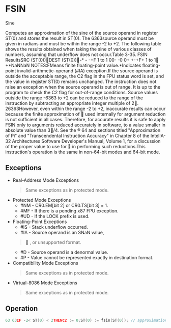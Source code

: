 # FSIN

Sine

Computes an approximation of the sine of the source operand in register ST(0) and stores the result in ST(0).
The 6363source operand must be given in radians and must be within the range -2 to +2.
The following table shows the results obtained when taking the sine of various classes of numbers, assuming that underflow does not occur.Table 3-35.
 FSIN ResultsSRC (ST(0))DEST (ST(0))-* - -+F 1 to 1 00- -0 0+ +-+F+  1 to 1 +*NaNNaN NOTES:FMeans finite floating-point value.*Indicates floating-point invalid-arithmetic-operand (#IA) exception.If the source operand is outside the acceptable range, the C2 flag in the FPU status word is set, and the value in register ST(0) remains unchanged.
The instruction does not raise an exception when the source operand is out of range.
It is up to the program to check the C2 flag for out-of-range conditions.
Source values outside the range -6363 to +2 can be reduced to the range of the instruction by subtracting an appropriate integer multiple of 2.
26363However, even within the range -2 to +2, inaccurate results can occur because the finite approximation of  used internally for argument reduction is not sufficient in all cases.
Therefore, for accurate results it is safe to apply FSIN only to arguments reduced accurately in software, to a value smaller in absolute value than 3/4.
See the ® 64 and sections titled "Approximation of Pi" and "Transcendental Instruction Accuracy" in Chapter 8 of the IntelIA-32 Architectures Software Developer's Manual, Volume 1, for a discussion of the proper value to use for  in performing such reductions.This instruction's operation is the same in non-64-bit modes and 64-bit mode.

## Exceptions

- Real-Address Mode Exceptions
  > Same exceptions as in protected mode.
- Protected Mode Exceptions
  - #NM - CR0.EM[bit 2] or CR0.TS[bit 3] = 1.
  - #MF - If there is a pending x87 FPU exception.
  - #UD - If the LOCK prefix is used.
- Floating-Point Exceptions
  - #IS - Stack underflow occurred.
  - #IA - Source operand is an SNaN value,
  > 
  > , or unsupported format.
  - #D - Source operand is a denormal value.
  - #P - Value cannot be represented exactly in destination format.
- Compatibility Mode Exceptions
  > Same exceptions as in protected mode.
- Virtual-8086 Mode Exceptions
  > Same exceptions as in protected mode.

## Operation

```C
63 63IF -2< ST(0) < 2THENC2 := 0;ST(0) := fsin(ST(0)); // approximation of the mathematical sin functionELSE (* Source operand out of range *)C2 := 1;FI;FPU Flags AffectedC1Set to 0 if stack underflow occurred.Set if result was rounded up; cleared otherwise.6363C2Set to 1 if outside range (-2 < source operand < +2
```
